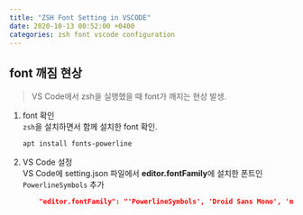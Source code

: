 ```yaml
---
title: "ZSH Font Setting in VSCODE"
date: 2020-10-13 00:52:00 +0400
categories: zsh font vscode configuration
---
```


## font 깨짐 현상
> VS Code에서 zsh을 실행했을 때 font가 깨지는 현상 발생.

1. font 확인   
`zsh`을 설치하면서 함께 설치한 font 확인.

    ```bash
    apt install fonts-powerline
    ```

2. VS Code 설정   
VS Code에 setting.json 파일에서 **editor.fontFamily**에 설치한 폰트인 `PowerlineSymbols` 추가

    ```json
        "editor.fontFamily": "'PowerlineSymbols', 'Droid Sans Mono', 'monospace', monospace"
    ```

